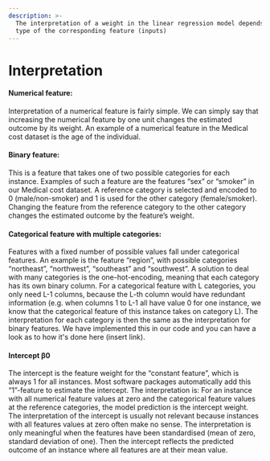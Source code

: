 ```yaml
---
description: >-
  The interpretation of a weight in the linear regression model depends on the
  type of the corresponding feature (inputs)
---
```


# Interpretation

#### Numerical feature:

Interpretation of a numerical feature is fairly simple. We can simply say that increasing the numerical feature by one unit changes the estimated outcome by its weight. An example of a numerical feature in the Medical cost dataset is the age of the individual.

#### Binary feature: 

This is a feature that takes one of two possible categories for each instance. Examples of such a feature are the features “sex” or “smoker” in our Medical cost dataset. A reference category is selected and encoded to 0 \(male/non-smoker\) and 1 is used for the other category \(female/smoker\). Changing the feature from the reference category to the other category changes the estimated outcome by the feature’s weight.

#### Categorical feature with multiple categories: 

Features with a fixed number of possible values fall under categorical features. An example is the feature “region”, with possible categories “northeast”, “northwest”, “southeast” and “southwest”. A solution to deal with many categories is the one-hot-encoding, meaning that each category has its own binary column. For a categorical feature with L categories, you only need L-1 columns, because the L-th column would have redundant information \(e.g. when columns 1 to L-1 all have value 0 for one instance, we know that the categorical feature of this instance takes on category L\). The interpretation for each category is then the same as the interpretation for binary features. We have implemented this in our code and you can have a look as to how it's done here \(insert link\).

#### Intercept β0

The intercept is the feature weight for the “constant feature”, which is always 1 for all instances. Most software packages automatically add this “1”-feature to estimate the intercept. The interpretation is: For an instance with all numerical feature values at zero and the categorical feature values at the reference categories, the model prediction is the intercept weight. The interpretation of the intercept is usually not relevant because instances with all features values at zero often make no sense. The interpretation is only meaningful when the features have been standardised \(mean of zero, standard deviation of one\). Then the intercept reflects the predicted outcome of an instance where all features are at their mean value.



